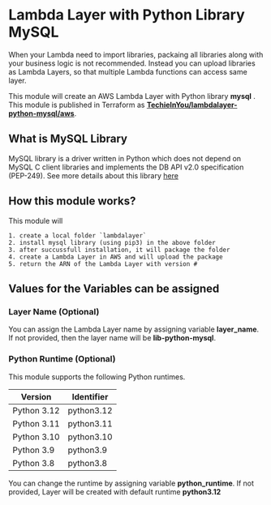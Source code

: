 # Lambda Layer with Python Library **MySQL**
When your Lambda need to import libraries, packaing all libraries along with your business logic is not recommended.  Instead you can upload libraries as Lambda Layers, so that multiple Lambda functions can access same layer.  

This module will create an AWS Lambda Layer with Python library **mysql** .   This module is published in Terraform as [**TechieInYou/lambdalayer-python-mysql/aws**](https://registry.terraform.io/modules/techieinyou/lambdalayer-python-mysql/aws/latest). 

## What is MySQL Library 
MySQL library is a driver written in Python which does not depend on MySQL C client libraries and implements the DB API v2.0 specification (PEP-249).  See more details about this library [here](https://pypi.org/project/mysql-connector-python/)

## How this module works?
This module will

    1. create a local folder `lambdalayer` 
    2. install mysql library (using pip3) in the above folder
    3. after succussfull installation, it will package the folder
    4. create a Lambda Layer in AWS and will upload the package
    5. return the ARN of the Lambda Layer with version #


## Values for the Variables can be assigned 

### Layer Name (Optional)
You can assign the Lambda Layer name by assigning variable __layer_name__.  If not provided, then the layer name will be **lib-python-mysql**.  


### Python Runtime (Optional)
This module supports the following Python runtimes.  

| Version       | Identifier |	
|---------------|----------- |
| Python 3.12   | python3.12 |
| Python 3.11   | python3.11 |
| Python 3.10   | python3.10 |
| Python 3.9    | python3.9  |
| Python 3.8    | python3.8  |

You can change the runtime by assigning variable __python_runtime__.  If not provided, Layer will be created with default runtime __python3.12__